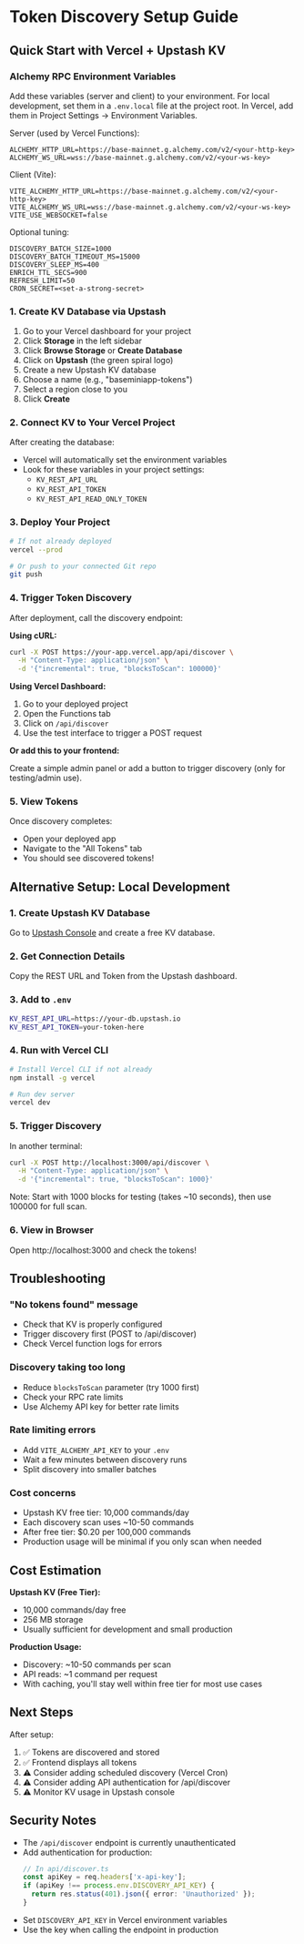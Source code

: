 # Token Discovery Setup Guide

## Quick Start with Vercel + Upstash KV

### Alchemy RPC Environment Variables

Add these variables (server and client) to your environment. For local development, set them in a `.env.local` file at the project root. In Vercel, add them in Project Settings → Environment Variables.

Server (used by Vercel Functions):

```
ALCHEMY_HTTP_URL=https://base-mainnet.g.alchemy.com/v2/<your-http-key>
ALCHEMY_WS_URL=wss://base-mainnet.g.alchemy.com/v2/<your-ws-key>
```

Client (Vite):

```
VITE_ALCHEMY_HTTP_URL=https://base-mainnet.g.alchemy.com/v2/<your-http-key>
VITE_ALCHEMY_WS_URL=wss://base-mainnet.g.alchemy.com/v2/<your-ws-key>
VITE_USE_WEBSOCKET=false
```

Optional tuning:

```
DISCOVERY_BATCH_SIZE=1000
DISCOVERY_BATCH_TIMEOUT_MS=15000
DISCOVERY_SLEEP_MS=400
ENRICH_TTL_SECS=900
REFRESH_LIMIT=50
CRON_SECRET=<set-a-strong-secret>
```

### 1. Create KV Database via Upstash

1. Go to your Vercel dashboard for your project
2. Click **Storage** in the left sidebar
3. Click **Browse Storage** or **Create Database**
4. Click on **Upstash** (the green spiral logo)
5. Create a new Upstash KV database
6. Choose a name (e.g., "baseminiapp-tokens")
7. Select a region close to you
8. Click **Create**

### 2. Connect KV to Your Vercel Project

After creating the database:
- Vercel will automatically set the environment variables
- Look for these variables in your project settings:
  - `KV_REST_API_URL`
  - `KV_REST_API_TOKEN`
  - `KV_REST_API_READ_ONLY_TOKEN`

### 3. Deploy Your Project

```bash
# If not already deployed
vercel --prod

# Or push to your connected Git repo
git push
```

### 4. Trigger Token Discovery

After deployment, call the discovery endpoint:

**Using cURL:**
```bash
curl -X POST https://your-app.vercel.app/api/discover \
  -H "Content-Type: application/json" \
  -d '{"incremental": true, "blocksToScan": 100000}'
```

**Using Vercel Dashboard:**
1. Go to your deployed project
2. Open the Functions tab
3. Click on `/api/discover`
4. Use the test interface to trigger a POST request

**Or add this to your frontend:**

Create a simple admin panel or add a button to trigger discovery (only for testing/admin use).

### 5. View Tokens

Once discovery completes:
- Open your deployed app
- Navigate to the "All Tokens" tab
- You should see discovered tokens!

## Alternative Setup: Local Development

### 1. Create Upstash KV Database

Go to [Upstash Console](https://console.upstash.com/) and create a free KV database.

### 2. Get Connection Details

Copy the REST URL and Token from the Upstash dashboard.

### 3. Add to `.env`

```bash
KV_REST_API_URL=https://your-db.upstash.io
KV_REST_API_TOKEN=your-token-here
```

### 4. Run with Vercel CLI

```bash
# Install Vercel CLI if not already
npm install -g vercel

# Run dev server
vercel dev
```

### 5. Trigger Discovery

In another terminal:

```bash
curl -X POST http://localhost:3000/api/discover \
  -H "Content-Type: application/json" \
  -d '{"incremental": true, "blocksToScan": 1000}'
```

Note: Start with 1000 blocks for testing (takes ~10 seconds), then use 100000 for full scan.

### 6. View in Browser

Open http://localhost:3000 and check the tokens!

## Troubleshooting

### "No tokens found" message
- Check that KV is properly configured
- Trigger discovery first (POST to /api/discover)
- Check Vercel function logs for errors

### Discovery taking too long
- Reduce `blocksToScan` parameter (try 1000 first)
- Check your RPC rate limits
- Use Alchemy API key for better rate limits

### Rate limiting errors
- Add `VITE_ALCHEMY_API_KEY` to your `.env`
- Wait a few minutes between discovery runs
- Split discovery into smaller batches

### Cost concerns
- Upstash KV free tier: 10,000 commands/day
- Each discovery scan uses ~10-50 commands
- After free tier: $0.20 per 100,000 commands
- Production usage will be minimal if you only scan when needed

## Cost Estimation

**Upstash KV (Free Tier):**
- 10,000 commands/day free
- 256 MB storage
- Usually sufficient for development and small production

**Production Usage:**
- Discovery: ~10-50 commands per scan
- API reads: ~1 command per request
- With caching, you'll stay well within free tier for most use cases

## Next Steps

After setup:
1. ✅ Tokens are discovered and stored
2. ✅ Frontend displays all tokens
3. ⚠️ Consider adding scheduled discovery (Vercel Cron)
4. ⚠️ Consider adding API authentication for /api/discover
5. ⚠️ Monitor KV usage in Upstash console

## Security Notes

- The `/api/discover` endpoint is currently unauthenticated
- Add authentication for production:
  ```typescript
  // In api/discover.ts
  const apiKey = req.headers['x-api-key'];
  if (apiKey !== process.env.DISCOVERY_API_KEY) {
    return res.status(401).json({ error: 'Unauthorized' });
  }
  ```
- Set `DISCOVERY_API_KEY` in Vercel environment variables
- Use the key when calling the endpoint in production

